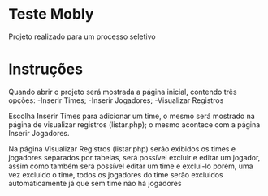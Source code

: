 # Teste Mobly
Projeto realizado para um processo seletivo

# Instruções
Quando abrir o projeto será mostrada a página inicial, contendo três opções: -Inserir Times; -Inserir Jogadores; -Visualizar Registros

Escolha Inserir Times para adicionar um time, o mesmo será mostrado na página de visualizar registros (listar.php); o mesmo acontece com a página Inserir Jogadores.

Na página Visualizar Registros (listar.php) serão exibidos os times e jogadores separados por tabelas, será possível excluir e editar um jogador, assim como também será possível editar um time e exclui-lo porém, uma vez excluido o time, todos os jogadores do time serão excluidos automaticamente já que sem time não há jogadores
